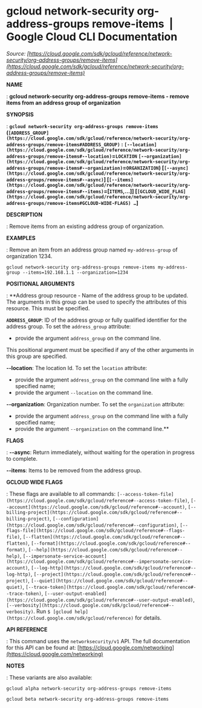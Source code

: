 # gcloud network-security org-address-groups remove-items  |  Google Cloud CLI Documentation

*Source: [https://cloud.google.com/sdk/gcloud/reference/network-security/org-address-groups/remove-items](https://cloud.google.com/sdk/gcloud/reference/network-security/org-address-groups/remove-items)*

**NAME**

: **gcloud network-security org-address-groups remove-items - remove items from an address group of organization**

**SYNOPSIS**

: **`gcloud network-security org-address-groups remove-items` (`[ADDRESS_GROUP](https://cloud.google.com/sdk/gcloud/reference/network-security/org-address-groups/remove-items#ADDRESS_GROUP)` : `[--location](https://cloud.google.com/sdk/gcloud/reference/network-security/org-address-groups/remove-items#--location)`=`LOCATION` `[--organization](https://cloud.google.com/sdk/gcloud/reference/network-security/org-address-groups/remove-items#--organization)`=`ORGANIZATION`) [`[--async](https://cloud.google.com/sdk/gcloud/reference/network-security/org-address-groups/remove-items#--async)`] [`[--items](https://cloud.google.com/sdk/gcloud/reference/network-security/org-address-groups/remove-items#--items)`=[`ITEMS`,…]] [`[GCLOUD_WIDE_FLAG](https://cloud.google.com/sdk/gcloud/reference/network-security/org-address-groups/remove-items#GCLOUD-WIDE-FLAGS) …`]**

**DESCRIPTION**

: Remove items from an existing address group of organization.

**EXAMPLES**

: Remove an item from an address group named
``my-address-group`` of organization 1234.

```
gcloud network-security org-address-groups remove-items my-address-group --items=192.168.1.1 --organization=1234
```

**POSITIONAL ARGUMENTS**

: **Address group resource - Name of the address group to be updated. The arguments
in this group can be used to specify the attributes of this resource.
This must be specified.

**`ADDRESS_GROUP`**:
ID of the address group or fully qualified identifier for the address group.
To set the `address_group` attribute:

- provide the argument `address_group` on the command line.

This positional argument must be specified if any of the other arguments in this
group are specified.

**--location**:
The location Id.
To set the `location` attribute:

- provide the argument `address_group` on the command line with a fully
specified name;
- provide the argument `--location` on the command line.

**--organization**:
Organization number.
To set the `organization` attribute:

- provide the argument `address_group` on the command line with a fully
specified name;
- provide the argument `--organization` on the command line.**

**FLAGS**

: **--async**:
Return immediately, without waiting for the operation in progress to complete.

**--items**:
Items to be removed from the address group.

**GCLOUD WIDE FLAGS**

: These flags are available to all commands: `[--access-token-file](https://cloud.google.com/sdk/gcloud/reference#--access-token-file)`,
`[--account](https://cloud.google.com/sdk/gcloud/reference#--account)`, `[--billing-project](https://cloud.google.com/sdk/gcloud/reference#--billing-project)`,
`[--configuration](https://cloud.google.com/sdk/gcloud/reference#--configuration)`,
`[--flags-file](https://cloud.google.com/sdk/gcloud/reference#--flags-file)`,
`[--flatten](https://cloud.google.com/sdk/gcloud/reference#--flatten)`, `[--format](https://cloud.google.com/sdk/gcloud/reference#--format)`, `[--help](https://cloud.google.com/sdk/gcloud/reference#--help)`, `[--impersonate-service-account](https://cloud.google.com/sdk/gcloud/reference#--impersonate-service-account)`,
`[--log-http](https://cloud.google.com/sdk/gcloud/reference#--log-http)`,
`[--project](https://cloud.google.com/sdk/gcloud/reference#--project)`, `[--quiet](https://cloud.google.com/sdk/gcloud/reference#--quiet)`, `[--trace-token](https://cloud.google.com/sdk/gcloud/reference#--trace-token)`, `[--user-output-enabled](https://cloud.google.com/sdk/gcloud/reference#--user-output-enabled)`,
`[--verbosity](https://cloud.google.com/sdk/gcloud/reference#--verbosity)`.
Run `$ [gcloud help](https://cloud.google.com/sdk/gcloud/reference)` for details.

**API REFERENCE**

: This command uses the `networksecurity/v1` API. The full
documentation for this API can be found at: [https://cloud.google.com/networking](https://cloud.google.com/networking)

**NOTES**

: These variants are also available:

```
gcloud alpha network-security org-address-groups remove-items
```

```
gcloud beta network-security org-address-groups remove-items
```